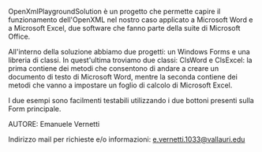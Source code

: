 OpenXmlPlaygroundSolution è un progetto che permette capire il funzionamento dell'OpenXML nel nostro caso applicato a Microsoft Word e a Microsoft Excel, due software che fanno parte della suite di Microsoft Office.

All'interno della soluzione abbiamo due progetti: un Windows Forms e una libreria di classi.
In quest'ultima troviamo due classi: ClsWord e ClsExcel: la prima contiene dei metodi che consentono di andare a creare un documento di testo di Microsoft Word, mentre la seconda contiene dei metodi che vanno a impostare un foglio di calcolo di Microsoft Excel.

I due esempi sono facilmenti testabili utilizzando i due bottoni presenti sulla Form principale.


AUTORE: Emanuele Vernetti

Indirizzo mail per richieste e/o informazioni: e.vernetti.1033@vallauri.edu
